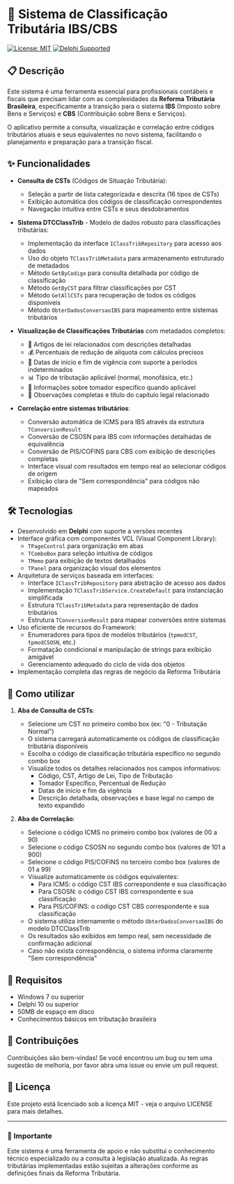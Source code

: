 # 🧾 Sistema de Classificação Tributária IBS/CBS

[![License: MIT](https://img.shields.io/badge/License-MIT-yellow.svg)](https://opensource.org/licenses/MIT)
[![Delphi Supported](https://img.shields.io/badge/Delphi-Supported-blue.svg)](https://www.embarcadero.com/products/delphi)

## 📋 Descrição

Este sistema é uma ferramenta essencial para profissionais contábeis e fiscais que precisam lidar com as complexidades da **Reforma Tributária Brasileira**, especificamente a transição para o sistema **IBS** (Imposto sobre Bens e Serviços) e **CBS** (Contribuição sobre Bens e Serviços).

O aplicativo permite a consulta, visualização e correlação entre códigos tributários atuais e seus equivalentes no novo sistema, facilitando o planejamento e preparação para a transição fiscal.

## ✨ Funcionalidades

- **Consulta de CSTs** (Códigos de Situação Tributária):
  - Seleção a partir de lista categorizada e descrita (16 tipos de CSTs)
  - Exibição automática dos códigos de classificação correspondentes 
  - Navegação intuitiva entre CSTs e seus desdobramentos

- **Sistema DTCClassTrib** - Modelo de dados robusto para classificações tributárias:
  - Implementação da interface `IClassTribRepository` para acesso aos dados
  - Uso do objeto `TClassTribMetadata` para armazenamento estruturado de metadados
  - Método `GetByCodigo` para consulta detalhada por código de classificação
  - Método `GetByCST` para filtrar classificações por CST
  - Método `GetAllCSTs` para recuperação de todos os códigos disponíveis
  - Método `ObterDadosConversaoIBS` para mapeamento entre sistemas tributários

- **Visualização de Classificações Tributárias** com metadados completos:
  - 📑 Artigos de lei relacionados com descrições detalhadas
  - 💰 Percentuais de redução de alíquota com cálculos precisos
  - 📆 Datas de início e fim de vigência com suporte a períodos indeterminados
  - 📊 Tipo de tributação aplicável (normal, monofásica, etc.)
  - 👥 Informações sobre tomador específico quando aplicável
  - 📝 Observações completas e título do capítulo legal relacionado

- **Correlação entre sistemas tributários**:
  - Conversão automática de ICMS para IBS através da estrutura `TConversionResult`
  - Conversão de CSOSN para IBS com informações detalhadas de equivalência
  - Conversão de PIS/COFINS para CBS com exibição de descrições completas
  - Interface visual com resultados em tempo real ao selecionar códigos de origem
  - Exibição clara de "Sem correspondência" para códigos não mapeados

## 🛠️ Tecnologias

- Desenvolvido em **Delphi** com suporte a versões recentes
- Interface gráfica com componentes VCL (Visual Component Library):
  - `TPageControl` para organização em abas
  - `TComboBox` para seleção intuitiva de códigos
  - `TMemo` para exibição de textos detalhados
  - `TPanel` para organização visual dos elementos
- Arquitetura de serviços baseada em interfaces:
  - Interface `IClassTribRepository` para abstração de acesso aos dados
  - Implementação `TClassTribService.CreateDefault` para instanciação simplificada
  - Estrutura `TClassTribMetadata` para representação de dados tributários
  - Estrutura `TConversionResult` para mapear conversões entre sistemas
- Uso eficiente de recursos do Framework:
  - Enumeradores para tipos de modelos tributários (`tpmodCST`, `tpmodCSOSN`, etc.)
  - Formatação condicional e manipulação de strings para exibição amigável
  - Gerenciamento adequado do ciclo de vida dos objetos
- Implementação completa das regras de negócio da Reforma Tributária

## 🚀 Como utilizar

1. **Aba de Consulta de CSTs**:
   - Selecione um CST no primeiro combo box (ex: "0 - Tributação Normal")
   - O sistema carregará automaticamente os códigos de classificação tributária disponíveis
   - Escolha o código de classificação tributária específico no segundo combo box
   - Visualize todos os detalhes relacionados nos campos informativos:
     - Código, CST, Artigo de Lei, Tipo de Tributação
     - Tomador Específico, Percentual de Redução
     - Datas de início e fim da vigência
     - Descrição detalhada, observações e base legal no campo de texto expandido

2. **Aba de Correlação**:
   - Selecione o código ICMS no primeiro combo box (valores de 00 a 90)
   - Selecione o código CSOSN no segundo combo box (valores de 101 a 900)
   - Selecione o código PIS/COFINS no terceiro combo box (valores de 01 a 99)
   - Visualize automaticamente os códigos equivalentes:
     - Para ICMS: o código CST IBS correspondente e sua classificação
     - Para CSOSN: o código CST IBS correspondente e sua classificação
     - Para PIS/COFINS: o código CST CBS correspondente e sua classificação
   - O sistema utiliza internamente o método `ObterDadosConversaoIBS` do modelo DTCClassTrib
   - Os resultados são exibidos em tempo real, sem necessidade de confirmação adicional
   - Caso não exista correspondência, o sistema informa claramente "Sem correspondência"

## 🔧 Requisitos

- Windows 7 ou superior
- Delphi 10 ou superior
- 50MB de espaço em disco
- Conhecimentos básicos em tributação brasileira

## 🤝 Contribuições

Contribuições são bem-vindas! Se você encontrou um bug ou tem uma sugestão de melhoria, por favor abra uma issue ou envie um pull request.

## 📜 Licença

Este projeto está licenciado sob a licença MIT - veja o arquivo LICENSE para mais detalhes.

---

### 📢 Importante

Este sistema é uma ferramenta de apoio e não substitui o conhecimento técnico especializado ou a consulta à legislação atualizada. As regras tributárias implementadas estão sujeitas a alterações conforme as definições finais da Reforma Tributária.
